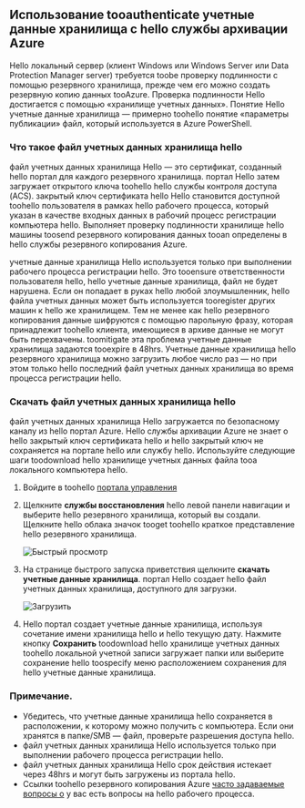 ## <a name="using-vault-credentials-tooauthenticate-with-hello-azure-backup-service"></a>Использование tooauthenticate учетные данные хранилища с hello службы архивации Azure
Hello локальный сервер (клиент Windows или Windows Server или Data Protection Manager server) требуется toobe проверку подлинности с помощью резервного хранилища, прежде чем его можно создать резервную копию данных tooAzure. Проверка подлинности Hello достигается с помощью «хранилище учетных данных». Понятие Hello учетные данные хранилища — примерно toohello понятие «параметры публикации» файл, который используется в Azure PowerShell.

### <a name="what-is-hello-vault-credential-file"></a>Что такое файл учетных данных хранилища hello
файл учетных данных хранилища Hello — это сертификат, созданный hello портал для каждого резервного хранилища. портал Hello затем загружает открытого ключа toohello hello службы контроля доступа (ACS). закрытый ключ сертификата hello Hello становится доступной toohello пользователя в рамках hello рабочего процесса, который указан в качестве входных данных в рабочий процесс регистрации компьютера hello. Выполняет проверку подлинности хранилище hello машины toosend резервного копирования данных tooan определены в hello службы резервного копирования Azure.

учетные данные хранилища Hello используется только при выполнении рабочего процесса регистрации hello. Это tooensure ответственности пользователя hello, hello учетные данные хранилища, файл не будет нарушена. Если он попадает в руках hello любой злоумышленник, hello файла учетных данных может быть используется tooregister других машин к hello же хранилищем. Тем не менее как hello резервного копирования данные шифруются с помощью парольную фразу, которая принадлежит toohello клиента, имеющиеся в архиве данные не могут быть перехвачены. toomitigate эта проблема учетные данные хранилища задаются tooexpire в 48hrs. Учетные данные хранилища hello резервного хранилища можно загрузить любое число раз — но при этом только hello последний файл учетных данных хранилища во время процесса регистрации hello.

### <a name="download-hello-vault-credential-file"></a>Скачать файл учетных данных хранилища hello
файл учетных данных хранилища Hello загружается по безопасному каналу из hello портал Azure. Hello службы архивации Azure не знает о hello закрытый ключ сертификата hello и hello закрытый ключ не сохраняется на портале hello или службу hello. Используйте следующие шаги toodownload hello хранилище учетных данных файла tooa локального компьютера hello.

1. Войдите в toohello [портала управления](https://manage.windowsazure.com/)
2. Щелкните **службы восстановления** hello левой панели навигации и выберите hello резервного хранилища, который вы создали. Щелкните hello облака значок tooget toohello краткое представление hello резервного хранилища.
   
   ![Быстрый просмотр](./media/backup-download-credentials/quickview.png)
3. На странице быстрого запуска приветствия щелкните **скачать учетные данные хранилища**. портал Hello создает hello файл учетных данных хранилища, доступного для загрузки.
   
   ![Загрузить](./media/backup-download-credentials/downloadvc.png)
4. Hello портал создает учетные данные хранилища, используя сочетание имени хранилища hello и hello текущую дату. Нажмите кнопку **Сохранить** toodownload hello хранилище учетных данных toohello локальной учетной записи загружает папки или выберите сохранение hello toospecify меню расположением сохранения для hello учетные данные хранилища.

### <a name="note"></a>Примечание.
* Убедитесь, что учетные данные хранилища hello сохраняется в расположении, к которому можно получить с компьютера. Если они хранятся в папке/SMB — файл, проверьте разрешения доступа hello.
* файл учетных данных хранилища Hello используется только при выполнении рабочего процесса регистрации hello.
* файл учетных данных хранилища Hello срок действия истекает через 48hrs и могут быть загружены из портала hello.
* Ссылки toohello резервного копирования Azure [часто задаваемые вопросы о](../articles/backup/backup-azure-backup-faq.md) у вас есть вопросы на hello рабочего процесса.

